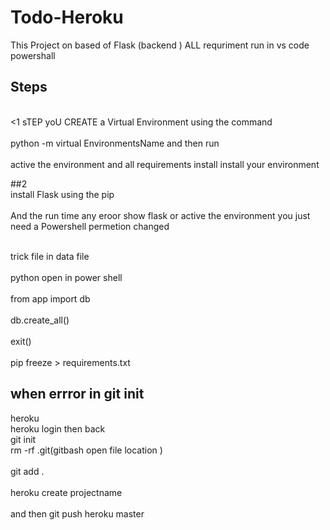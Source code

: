 # Todo-Heroku
This Project on based of Flask (backend ) ALL requriment run in vs code powershall 
## Steps
<br>
<1 sTEP yoU CREATE a Virtual Environment using the command</br>
<br>python -m virtual EnvironmentsName and then run</br>
<br>active the environment and all requirements install install your environment </br>

##2
<br>install Flask using the pip</br>
<br>And the run time any eroor show flask or active the environment you just need a Powershell permetion changed
</br>

<br>trick file in data file</br>
<br>python open in power shell</br>
<br>from app import db<br>
<br>db.create_all()</br>
<br>exit()<br>
<br> pip freeze > requirements.txt</br> 

## when errror in git init

heroku 
<br>heroku login then back</br>
git init
<br>rm -rf .git(gitbash open file location
)</br>
<br>git add .</br>
<br>heroku create projectname</br>
<br>and then git push  heroku master</br> 

